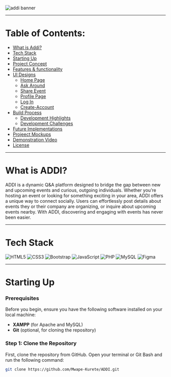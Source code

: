 ![addi banner](https://github.com/user-attachments/assets/c26bd979-51f3-406d-afc4-d12260e11604)
 ***
 # Table of Contents: 
- [What is Addi?](#what-is-addi)
- [Tech Stack](#tech-stack)
- [Starting Up](#starting-up)
- [Project Concept](#project-concept)
- [Features & functionality](#features-&-functionality)
- [UI Designs](#ui-designs)
  - [Home Page](#home-page)
  - [Ask Around](#Ask-around)
  - [Share Event](#share-event)
  - [Profile Page](#profile-page)
  - [Log In](#log-in)
  - [Create-Account](#create-account)
- [Build Process](#build-process)
  - [Development Highlights](#development-highlights)
  - [Development Challenges](#development-challenges)
- [Future Implementations](#future-implementations)
- [Projeect Mockups](#preoject-mockups)
- [Demonstration Video](#Demonstration-video)
- [License](#license)

***

# What is ADDI?

ADDI is a dynamic Q&A platform designed to bridge the gap between new and upcoming events and curious, outgoing individuals. Whether you’re hosting an event or looking for something exciting in your area, ADDI offers a unique way to connect socially. Users can effortlessly post details about events they or their company are organizing, or inquire about upcoming events nearby. With ADDI, discovering and engaging with events has never been easier.

***
# Tech Stack

<p align="left">
<img src="https://img.shields.io/badge/HTML5-E34F26?style=for-the-badge&logo=html5&logoColor=white" alt="HTML5"/>
<img src="https://img.shields.io/badge/CSS3-1572B6?style=for-the-badge&logo=css3&logoColor=white" alt="CSS3"/>
<img src="https://img.shields.io/badge/Bootstrap-563D7C?style=for-the-badge&logo=bootstrap&logoColor=white" alt="Bootstrap"/>
<img src="https://img.shields.io/badge/JavaScript-F7DF1E?style=for-the-badge&logo=javascript&logoColor=black" alt="JavaScript"/>
<img src="https://img.shields.io/badge/PHP-777BB4?style=for-the-badge&logo=php&logoColor=white" alt="PHP"/>
<img src="https://img.shields.io/badge/MySQL-4479A1?style=for-the-badge&logo=mysql&logoColor=white" alt="MySQL"/>
<img src="https://img.shields.io/badge/Figma-F24E1E?style=for-the-badge&logo=figma&logoColor=white" alt="Figma"/>
</p>

*** 
# Starting Up
### Prerequisites

Before you begin, ensure you have the following software installed on your local machine:

- **XAMPP** (for Apache and MySQL)
- **Git** (optional, for cloning the repository)

### Step 1: Clone the Repository

First, clone the repository from GitHub. Open your terminal or Git Bash and run the following command:

   ```bash
   git clone https://github.com/Mwape-Kurete/ADDI.git
